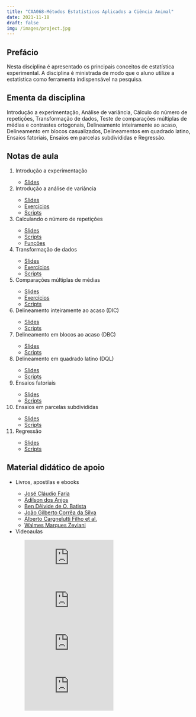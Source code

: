```yaml
---
title: "CAA068-Métodos Estatísticos Aplicados a Ciência Animal"
date: 2021-11-18
draft: false
img: /images/project.jpg
---
```


## Prefácio

Nesta disciplina é apresentado os principais conceitos de estatística experimental. A disciplina é ministrada de modo que o aluno utilize a estatística como ferramenta indispensável na pesquisa.

## Ementa da disciplina

Introdução a experimentação, Análise de variância, Cálculo do número de repetições, Transformação de dados, Teste de comparações múltiplas de médias e contrastes ortogonais, Delineamento inteiramente ao acaso, Delineamento em blocos casualizados, Delineamentos em quadrado latino, Ensaios fatoriais, Ensaios em parcelas subdivididas e Regressão.

## Notas de aula

<ol>
 <li> Introdução a experimentação</li>
<ul class="fa-ul">
  <li><i class="fa-li fas fa-file-pdf"></i><a href="https://lec.pro.br/download/material_didatico/pdf_files/est_experimental/intro_exp.pdf">Slides</a></li>
</ul>

<li> Introdução a análise de variância</li>
<ul class="fa-ul">
  <li><i class="fa-li fas fa-file-pdf"></i><a href="https://lec.pro.br/download/material_didatico/pdf_files/est_experimental/intro_anova.pdf">Slides</a></li> 
  <li><i class="fa-li fas fa-file-code"></i><a href="https://lec.pro.br/download/material_didatico/html_files/est_experimental/exer_intro_anova.html">Exercícios</a></li> 
  <li><i class="fa-li fab fa-r-project"></i><a href="https://lec.pro.br/download/material_didatico/r_files/est_experimental/intro_anova.r">Scripts</a></li>
</ul>

<li> Calculando o número de repetições</li>
<ul class="fa-ul">
 <li><i class="fa-li fas fa-file-pdf"></i><a href="https://lec.pro.br/download/material_didatico/pdf_files/est_experimental/calc_rep.pdf">Slides</a></li>
 <li><i class="fa-li fab fa-r-project"></i><a href="https://lec.pro.br/download/material_didatico/r_files/est_experimental/calc_rep.r">Scripts</a></li>
 <li><i class="fa-li fab fa-r-project"></i><a href="https://lec.pro.br/download/material_didatico/r_files/est_experimental/nrep.R">Funções</a></li> 
</ul>

<li> Transformação de dados</li>
<ul class="fa-ul">
 <li><i class="fa-li fas fa-file-pdf"></i><a href="https://lec.pro.br/download/material_didatico/pdf_files/est_experimental/transformacoes.pdf">Slides</a></li>
 <li><i class="fa-li fas fa-file-code"></i><a href="https://lec.pro.br/download/material_didatico/html_files/est_experimental/exer_transformacoes.html">Exercícios</a></li>  
 <li><i class="fa-li fab fa-r-project"></i><a href="https://lec.pro.br/download/material_didatico/r_files/est_experimental/transformacoes.r">Scripts</a></li>
</ul>
 
<li> Comparações múltiplas de médias</li>
<ul class="fa-ul">
 <li><i class="fa-li fas fa-file-pdf"></i><a href="https://lec.pro.br/download/material_didatico/pdf_files/est_experimental/comparacoes_multiplas.pdf">Slides</a></li>
 <li><i class="fa-li fas fa-file-code"></i><a href="https://lec.pro.br/download/material_didatico/html_files/est_experimental/exer_comparacoes_multiplas.html">Exercícios</a></li>  
 <li><i class="fa-li fab fa-r-project"></i><a href="https://lec.pro.br/download/material_didatico/r_files/est_experimental/comparacoes_multiplas.r">Scripts</a></li>
</ul>

<li> Delineamento inteiramente ao acaso (DIC)</li>
<ul class="fa-ul">
 <li><i class="fa-li fas fa-file-pdf"></i><a href="https://lec.pro.br/download/material_didatico/pdf_files/est_experimental/dic.pdf">Slides</a></li>
 <li><i class="fa-li fab fa-r-project"></i><a href="https://lec.pro.br/download/material_didatico/r_files/est_experimental/dic.r">Scripts</a></li>
</ul>

<li> Delineamento em blocos ao acaso (DBC)</li>
<ul class="fa-ul">
 <li><i class="fa-li fas fa-file-pdf"></i><a href="https://lec.pro.br/download/material_didatico/pdf_files/est_experimental/dbc.pdf">Slides</a></li>
 <li><i class="fa-li fab fa-r-project"></i><a href="https://lec.pro.br/download/material_didatico/r_files/est_experimental/dbc.r">Scripts</a></li>
</ul>

<li> Delineamento em quadrado latino (DQL)</li>
<ul class="fa-ul">
 <li><i class="fa-li fas fa-file-pdf"></i><a href="https://lec.pro.br/download/material_didatico/pdf_files/est_experimental/dql.pdf">Slides</a></li>
 <li><i class="fa-li fab fa-r-project"></i><a href="https://lec.pro.br/download/material_didatico/r_files/est_experimental/dql.r">Scripts</a></li>
</ul> 

<li> Ensaios fatoriais</li>
<ul class="fa-ul">
 <li><i class="fa-li fas fa-file-pdf"></i><a href="https://lec.pro.br/download/material_didatico/pdf_files/est_experimental/fatorial.pdf">Slides</a></li>
 <li><i class="fa-li fab fa-r-project"></i><a href="https://lec.pro.br/download/material_didatico/r_files/est_experimental/fatorial.r">Scripts</a></li>
</ul> 
 
<li> Ensaios em  parcelas subdivididas</li>
<ul class="fa-ul">
 <li><i class="fa-li fas fa-file-pdf"></i><a href="https://lec.pro.br/download/material_didatico/pdf_files/est_experimental/splitplot.pdf">Slides</a></li>
 <li><i class="fa-li fab fa-r-project"></i><a href="https://lec.pro.br/download/material_didatico/r_files/est_experimental/splitplot.r">Scripts</a></li>
</ul> 

<li> Regressão</li>
<ul class="fa-ul">
 <li><i class="fa-li fas fa-file-pdf"></i><a href="https://lec.pro.br/download/material_didatico/pdf_files/est_experimental/regressao_experimental.pdf">Slides</a></li>
 <li><i class="fa-li fab fa-r-project"></i><a href="https://lec.pro.br/download/material_didatico/r_files/est_experimental/regressao_experimental.r">Scripts</a></li>
</ul> 
</ol>

## Material didático de apoio

<ul class="fa-ul">
 <li><i class="fa-li fas fa-book-reader"></i>Livros, apostilas e ebooks</li>
  <ul class="fa-ul">
   <li><i class="fa-li fas fa-address-book"></i><a href="https://lec.pro.br/download/faria/apostilas/CET076_12ed_1pf.pdf">José Cláudio Faria</a></li>
   <li><i class="fa-li fas fa-address-book"></i><a href="https://docs.ufpr.br/~aanjos/CE213/apostila.pdf">Adilson dos Anjos</a></li> 
   <li><i class="fa-li fas fa-address-book"></i><a href="https://drive.google.com/file/d/1LlDeKVXIrGO9uBpou4vJu0RL4wnzlFvF/view">Ben Dêivide de O. Batista</a></li>
   <li><i class="fa-li fas fa-address-book"></i><a href="https://www.researchgate.net/profile/Jgc-Silva/publication/301613441_Estatistica_Experimental_Planejamento_de_Experimentos/links/571d139208ae7f552a48f2e1/Estatistica-Experimental-Planejamento-de-Experimentos.pdf">João Gilberto Corrêa da Silva</a></li> 
   <li><i class="fa-li fas fa-address-book"></i><a href="http://w3.ufsm.br/cargnelutti/EXPERIMENTACAO_AGRICOLA_E_FLORESTAL_A5_web.pdf">Alberto Cargnelutti Filho et al.</a></li> 
   <li><i class="fa-li fas fa-book-open"></i><a href="http://leg.ufpr.br/~walmes/mpaer/">Walmes Marques Zeviani</a></li> 
   </ul>
 <li><i class="fa-li fab fa-youtube"></i>Videoaulas</li>
  <ul>
   <iframe width="240" height="115" src="https://www.youtube.com/embed/videoseries?list=PLG_7fFh42E1eBId0vb9HHUQQKpqRKzsbv" title="Prof" frameborder="0" allow="accelerometer; autoplay; clipboard-write; encrypted-media; gyroscope; picture-in-picture" allowfullscreen></iframe>
   <iframe width="240" height="115" src="https://www.youtube.com/embed/videoseries?list=PLvth1ZcREyK7S7xVuI0mJd-eAKoLkbwTg" title="YouTube video player" frameborder="0" allow="accelerometer; autoplay; clipboard-write; encrypted-media; gyroscope; picture-in-picture" allowfullscreen></iframe>
   <iframe width="240" height="115" src="https://www.youtube.com/embed/videoseries?list=PLoI5_kstU9bNi4s2fimkaePs18xQ6FKcp" title="YouTube video player" frameborder="0" allow="accelerometer; autoplay; clipboard-write; encrypted-media; gyroscope; picture-in-picture" allowfullscreen></iframe>
   <iframe width="240" height="115" src="https://www.youtube.com/embed/videoseries?list=PL5qsLeltAq0JMPodVOY3-5J2kegpzkixj" title="YouTube video player" frameborder="0" allow="accelerometer; autoplay; clipboard-write; encrypted-media; gyroscope; picture-in-picture" allowfullscreen></iframe>
</ul>
</ul>
